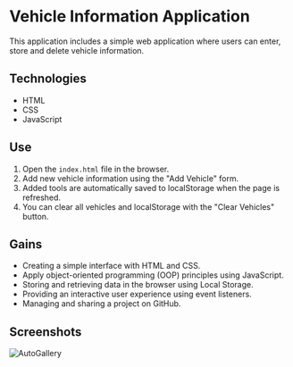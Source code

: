 # Vehicle Information Application

This application includes a simple web application where users can enter, store and delete vehicle information.

## Technologies

- HTML
- CSS
- JavaScript

## Use

1. Open the `index.html` file in the browser.
2. Add new vehicle information using the "Add Vehicle" form.
3. Added tools are automatically saved to localStorage when the page is refreshed.
4. You can clear all vehicles and localStorage with the "Clear Vehicles" button.

## Gains

- Creating a simple interface with HTML and CSS.
- Apply object-oriented programming (OOP) principles using JavaScript.
- Storing and retrieving data in the browser using Local Storage.
- Providing an interactive user experience using event listeners.
- Managing and sharing a project on GitHub.

## Screenshots
![AutoGallery](https://github.com/nuhaydogdu/AutoGalleryProject/assets/81580228/74946c73-de07-475e-bfbc-063de9620f94)

